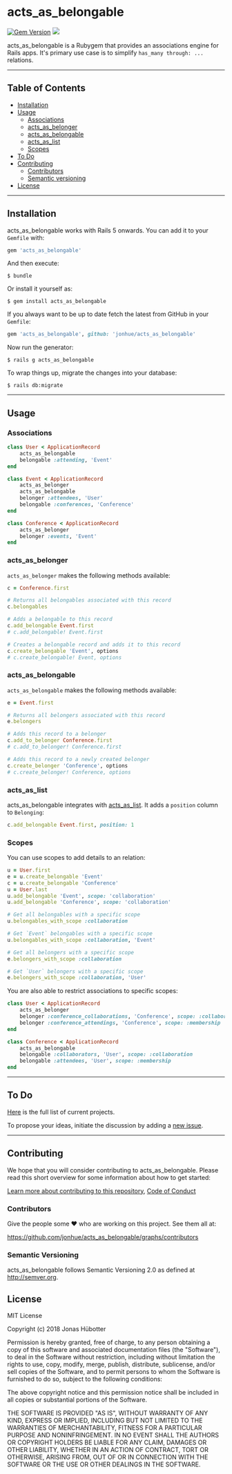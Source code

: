 # acts_as_belongable

[![Gem Version](https://badge.fury.io/rb/acts_as_belongable.svg)](https://badge.fury.io/rb/acts_as_belongable) <img src="https://travis-ci.org/jonhue/acts_as_belongable.svg?branch=master" />

acts_as_belongable is a Rubygem that provides an associations engine for Rails apps. It's primary use case is to simplify `has_many through: ...` relations.

---

## Table of Contents

* [Installation](#installation)
* [Usage](#usage)
    * [Associations](#associations)
    * [acts_as_belonger](#acts_as_belonger)
    * [acts_as_belongable](#acts_as_belongable)
    * [acts_as_list](#acts_as_list)
    * [Scopes](#scopes)
* [To Do](#to-do)
* [Contributing](#contributing)
    * [Contributors](#contributors)
    * [Semantic versioning](#semantic-versioning)
* [License](#license)

---

## Installation

acts_as_belongable works with Rails 5 onwards. You can add it to your `Gemfile` with:

```ruby
gem 'acts_as_belongable'
```

And then execute:

    $ bundle

Or install it yourself as:

    $ gem install acts_as_belongable

If you always want to be up to date fetch the latest from GitHub in your `Gemfile`:

```ruby
gem 'acts_as_belongable', github: 'jonhue/acts_as_belongable'
```

Now run the generator:

    $ rails g acts_as_belongable

To wrap things up, migrate the changes into your database:

    $ rails db:migrate

---

## Usage

### Associations

```ruby
class User < ApplicationRecord
    acts_as_belongable
    belongable :attending, 'Event'
end

class Event < ApplicationRecord
    acts_as_belonger
    acts_as_belongable
    belonger :attendees, 'User'
    belongable :conferences, 'Conference'
end

class Conference < ApplicationRecord
    acts_as_belonger
    belonger :events, 'Event'
end
```

### acts_as_belonger

`acts_as_belonger` makes the following methods available:

```ruby
c = Conference.first

# Returns all belongables associated with this record
c.belongables

# Adds a belongable to this record
c.add_belongable Event.first
# c.add_belongable! Event.first

# Creates a belongable record and adds it to this record
c.create_belongable 'Event', options
# c.create_belongable! Event, options
```

### acts_as_belongable

`acts_as_belongable` makes the following methods available:

```ruby
e = Event.first

# Returns all belongers associated with this record
e.belongers

# Adds this record to a belonger
c.add_to_belonger Conference.first
# c.add_to_belonger! Conference.first

# Adds this record to a newly created belonger
c.create_belonger 'Conference', options
# c.create_belonger! Conference, options
```

### acts_as_list

acts_as_belongable integrates with [acts_as_list](). It adds a `position` column to `Belonging`:

```ruby
c.add_belongable Event.first, position: 1
```

### Scopes

You can use scopes to add details to an relation:

```ruby
u = User.first
e = u.create_belongable 'Event'
c = u.create_belongable 'Conference'
u = User.last
u.add_belongable 'Event', scope: 'collaboration'
u.add_belongable 'Conference', scope: 'collaboration'

# Get all belongables with a specific scope
u.belongables_with_scope :collaboration

# Get `Event` belongables with a specific scope
u.belongables_with_scope :collaboration, 'Event'

# Get all belongers with a specific scope
e.belongers_with_scope :collaboration

# Get `User` belongers with a specific scope
e.belongers_with_scope :collaboration, 'User'
```

You are also able to restrict associations to specific scopes:

```ruby
class User < ApplicationRecord
    acts_as_belonger
    belonger :conference_collaborations, 'Conference', scope: :collaboration
    belonger :conference_attendings, 'Conference', scope: :membership
end

class Conference < ApplicationRecord
    acts_as_belongable
    belongable :collaborators, 'User', scope: :collaboration
    belongable :attendees, 'User', scope: :membership
end
```

---

## To Do

[Here](https://github.com/jonhue/acts_as_belongable/projects/1) is the full list of current projects.

To propose your ideas, initiate the discussion by adding a [new issue](https://github.com/jonhue/acts_as_belongable/issues/new).

---

## Contributing

We hope that you will consider contributing to acts_as_belongable. Please read this short overview for some information about how to get started:

[Learn more about contributing to this repository](CONTRIBUTING.md), [Code of Conduct](CODE_OF_CONDUCT.md)

### Contributors

Give the people some :heart: who are working on this project. See them all at:

https://github.com/jonhue/acts_as_belongable/graphs/contributors

### Semantic Versioning

acts_as_belongable follows Semantic Versioning 2.0 as defined at http://semver.org.

## License

MIT License

Copyright (c) 2018 Jonas Hübotter

Permission is hereby granted, free of charge, to any person obtaining a copy
of this software and associated documentation files (the "Software"), to deal
in the Software without restriction, including without limitation the rights
to use, copy, modify, merge, publish, distribute, sublicense, and/or sell
copies of the Software, and to permit persons to whom the Software is
furnished to do so, subject to the following conditions:

The above copyright notice and this permission notice shall be included in all
copies or substantial portions of the Software.

THE SOFTWARE IS PROVIDED "AS IS", WITHOUT WARRANTY OF ANY KIND, EXPRESS OR
IMPLIED, INCLUDING BUT NOT LIMITED TO THE WARRANTIES OF MERCHANTABILITY,
FITNESS FOR A PARTICULAR PURPOSE AND NONINFRINGEMENT. IN NO EVENT SHALL THE
AUTHORS OR COPYRIGHT HOLDERS BE LIABLE FOR ANY CLAIM, DAMAGES OR OTHER
LIABILITY, WHETHER IN AN ACTION OF CONTRACT, TORT OR OTHERWISE, ARISING FROM,
OUT OF OR IN CONNECTION WITH THE SOFTWARE OR THE USE OR OTHER DEALINGS IN THE
SOFTWARE.
